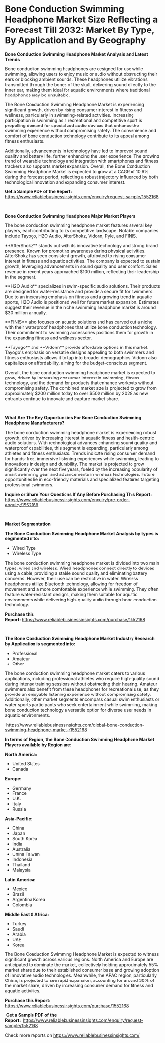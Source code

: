 <p><h1>Bone Conduction Swimming Headphone Market Size Reflecting a Forecast Till 2032: Market By Type, By Application and By Geography</h1></p><p><strong>Bone Conduction Swimming Headphone Market Analysis and Latest Trends</strong></p>
<p><p>Bone conduction swimming headphones are designed for use while swimming, allowing users to enjoy music or audio without obstructing their ears or blocking ambient sounds. These headphones utilize vibrations transmitted through the bones of the skull, delivering sound directly to the inner ear, making them ideal for aquatic environments where traditional headphones may be unsuitable.</p><p>The Bone Conduction Swimming Headphone Market is experiencing significant growth, driven by rising consumer interest in fitness and wellness, particularly in swimming-related activities. Increasing participation in swimming as a recreational and competitive sport is propelling demand for specialized audio devices that enhance the swimming experience without compromising safety. The convenience and comfort of bone conduction technology contribute to its appeal among fitness enthusiasts.</p><p>Additionally, advancements in technology have led to improved sound quality and battery life, further enhancing the user experience. The growing trend of wearable technology and integration with smartphones and fitness trackers also supports market expansion. Overall, the Bone Conduction Swimming Headphone Market is expected to grow at a CAGR of 10.6% during the forecast period, reflecting a robust trajectory influenced by both technological innovation and expanding consumer interest.</p></p>
<p><strong>Get a Sample PDF of the Report:&nbsp;</strong> <a href="https://www.reliablebusinessinsights.com/enquiry/request-sample/1552168?utm_campaign=1720&utm_medium=2&utm_source=Github&utm_content=ia&utm_term=12022025&utm_id=bone-conduction-swimming-headphone">https://www.reliablebusinessinsights.com/enquiry/request-sample/1552168</a></p>
<p>&nbsp;</p>
<p><strong>Bone Conduction Swimming Headphone Major Market Players</strong></p>
<p><p>The bone conduction swimming headphone market features several key players, each contributing to its competitive landscape. Notable companies include Tayogo, H2O Audio, AfterShokz, Vidonn, Pyle, and FINIS.</p><p>**AfterShokz** stands out with its innovative technology and strong brand presence. Known for promoting awareness during physical activities, AfterShokz has seen consistent growth, attributed to rising consumer interest in fitness and aquatic activities. The company is expected to sustain growth, leveraging advancements in sound quality and user comfort. Sales revenue in recent years approached $100 million, reflecting their leadership in the segment.</p><p>**H2O Audio** specializes in swim-specific audio solutions. Their products are designed for water-resistance and provide a secure fit for swimmers. Due to an increasing emphasis on fitness and a growing trend in aquatic sports, H2O Audio is positioned well for future market expansion. Estimates suggest their revenue in the niche swimming headphone market is around $30 million annually.</p><p>**FINIS** also focuses on aquatic solutions and has carved out a niche with their waterproof headphones that utilize bone conduction technology. Their commitment to swimming accessories positions them for growth in the expanding fitness and wellness sector.</p><p>**Tayogo** and **Vidonn** provide affordable options in this market. Tayogo's emphasis on versatile designs appealing to both swimmers and fitness enthusiasts allows it to tap into broader demographics. Vidonn also capitalizes on affordability, aiming for the budget-conscious segment.</p><p>Overall, the bone conduction swimming headphone market is expected to grow, driven by increasing consumer interest in swimming, fitness technology, and the demand for products that enhance workouts without compromising safety. The combined market size is projected to grow from approximately $200 million today to over $500 million by 2028 as new entrants continue to innovate and capture market share.</p></p>
<p>&nbsp;</p>
<p><strong>What Are The Key Opportunities For Bone Conduction Swimming Headphone Manufacturers?</strong></p>
<p><p>The bone conduction swimming headphone market is experiencing robust growth, driven by increasing interest in aquatic fitness and health-centric audio solutions. With technological advances enhancing sound quality and waterproof capabilities, this segment is expanding, particularly among athletes and fitness enthusiasts. Trends indicate rising consumer demand for hands-free, immersive listening experiences while swimming, leading to innovations in design and durability. The market is projected to grow significantly over the next five years, fueled by the increasing popularity of smart swimming gear and advancements in wireless technologies. Future opportunities lie in eco-friendly materials and specialized features targeting professional swimmers.</p></p>
<p><strong>Inquire or Share Your Questions If Any Before Purchasing This Report:</strong> <a href="https://www.reliablebusinessinsights.com/enquiry/pre-order-enquiry/1552168?utm_campaign=1720&utm_medium=2&utm_source=Github&utm_content=ia&utm_term=12022025&utm_id=bone-conduction-swimming-headphone">https://www.reliablebusinessinsights.com/enquiry/pre-order-enquiry/1552168</a></p>
<p>&nbsp;</p>
<p><strong>Market Segmentation</strong></p>
<p><strong>The Bone Conduction Swimming Headphone Market Analysis by types is segmented into:</strong></p>
<p><ul><li>Wired Type</li><li>Wireless Type</li></ul></p>
<p><p>The bone conduction swimming headphone market is divided into two main types: wired and wireless. Wired headphones connect directly to devices using a cable, providing a stable sound quality and eliminating battery concerns. However, their use can be restrictive in water. Wireless headphones utilize Bluetooth technology, allowing for freedom of movement and a more comfortable experience while swimming. They often feature water-resistant designs, making them suitable for aquatic environments while delivering high-quality audio through bone conduction technology.</p></p>
<p><strong>Purchase this Report:&nbsp;</strong><a href="https://www.reliablebusinessinsights.com/purchase/1552168?utm_campaign=1720&utm_medium=2&utm_source=Github&utm_content=ia&utm_term=12022025&utm_id=bone-conduction-swimming-headphone">https://www.reliablebusinessinsights.com/purchase/1552168</a></p>
<p>&nbsp;</p>
<p><strong>The Bone Conduction Swimming Headphone Market Industry Research by Application is segmented into:</strong></p>
<p><ul><li>Professional</li><li>Amateur</li><li>Other</li></ul></p>
<p><p>The bone conduction swimming headphone market caters to various applications, including professional athletes who require high-quality sound during intense training sessions without obstructing their hearing. Amateur swimmers also benefit from these headphones for recreational use, as they provide an enjoyable listening experience without compromising safety. Additionally, other market segments encompass casual swim enthusiasts or water sports participants who seek entertainment while swimming, making bone conduction technology a versatile option for diverse user needs in aquatic environments.</p></p>
<p><a href="https://www.reliablebusinessinsights.com/global-bone-conduction-swimming-headphone-market-r1552168?utm_campaign=1720&utm_medium=2&utm_source=Github&utm_content=ia&utm_term=12022025&utm_id=bone-conduction-swimming-headphone">&nbsp;https://www.reliablebusinessinsights.com/global-bone-conduction-swimming-headphone-market-r1552168</a></p>
<p><strong>In terms of Region, the Bone Conduction Swimming Headphone Market Players available by Region are:</strong></p>
<p>
    <p> <strong> North America: </strong>
        <ul>
            <li>United States</li>
            <li>Canada</li>
        </ul>
        </p> 
    <p> <strong> Europe: </strong>
        <ul>
            <li>Germany</li>
            <li>France</li>
            <li>U.K.</li>
            <li>Italy</li>
            <li>Russia</li>
        </ul>
        </p> 
    <p> <strong> Asia-Pacific: </strong>
        <ul>
            <li>China</li>
            <li>Japan</li>
            <li>South Korea</li>
            <li>India</li>
            <li>Australia</li>
            <li>China Taiwan</li>
            <li>Indonesia</li>
            <li>Thailand</li>
            <li>Malaysia</li>
        </ul>
        </p> 
    <p> <strong> Latin America: </strong>
        <ul>
            <li>Mexico</li>
            <li>Brazil</li>
            <li>Argentina Korea</li>
            <li>Colombia</li>
        </ul>
        </p> 
    <p> <strong> Middle East & Africa: </strong>
        <ul>
            <li>Turkey</li>
            <li>Saudi</li>
            <li>Arabia</li>
            <li>UAE</li>
            <li>Korea</li>
        </ul>
    </p>
    </p>
<p><p>The Bone Conduction Swimming Headphone Market is expected to witness significant growth across various regions. North America and Europe are anticipated to dominate the market, collectively holding approximately 55% market share due to their established consumer base and growing adoption of innovative audio technologies. Meanwhile, the APAC region, particularly China, is projected to see rapid expansion, accounting for around 30% of the market share, driven by increasing consumer demand for fitness and aquatic activities.</p></p>
<p><strong>Purchase this Report: </strong><a href="https://www.reliablebusinessinsights.com/purchase/1552168?utm_campaign=1720&utm_medium=2&utm_source=Github&utm_content=ia&utm_term=12022025&utm_id=bone-conduction-swimming-headphone">https://www.reliablebusinessinsights.com/purchase/1552168</a></p>
<p>&nbsp;<strong>Get a Sample PDF of the Report:&nbsp;&nbsp;</strong><a href="https://www.reliablebusinessinsights.com/enquiry/request-sample/1552168?utm_campaign=1720&utm_medium=2&utm_source=Github&utm_content=ia&utm_term=12022025&utm_id=bone-conduction-swimming-headphone">https://www.reliablebusinessinsights.com/enquiry/request-sample/1552168</a></p>
<p><strong></strong></p>
<p>Check more reports on <a href="https://www.reliablebusinessinsights.com/?utm_campaign=1720&utm_medium=2&utm_source=Github&utm_content=ia&utm_term=12022025&utm_id=bone-conduction-swimming-headphone">https://www.reliablebusinessinsights.com/</a></p>